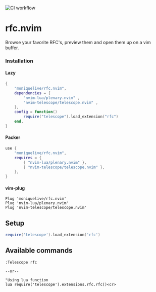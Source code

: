 ![CI workflow](https://github.com/github/docs/actions/workflows/ci.yml/badge.svg)

# rfc.nvim

Browse your favorite RFC's, preview them and open them up on a vim buffer.

### Installation

#### Lazy

```lua
{
    "moniquelive/rfc.nvim",
    dependencies = {
        "nvim-lua/plenary.nvim" ,
        "nvim-telescope/telescope.nvim" ,
    },
    config = function()
        require("telescope").load_extension("rfc")
    end,
}

```

#### Packer

```lua
use {
    "moniquelive/rfc.nvim",
    requires = {
        { "nvim-lua/plenary.nvim" },
        { "nvim-telescope/telescope.nvim" },
    },
}

```

#### vim-plug

```viml
Plug 'moniquelive/rfc.nvim'
Plug 'nvim-lua/plenary.nvim'
Plug 'nvim-telescope/telescope.nvim'

```

## Setup

```lua
require('telescope').load_extension('rfc')

```

## Available commands

```viml
:Telescope rfc

--or--

"Using lua function
lua require('telescope').extensions.rfc.rfc()<cr>

```
